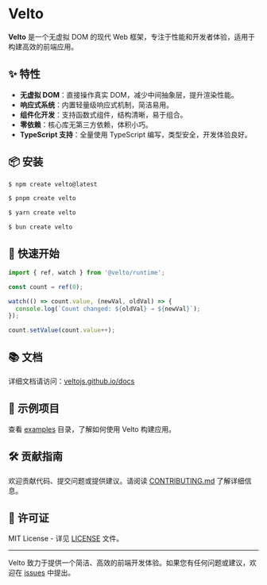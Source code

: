 # Velto

**Velto** 是一个无虚拟 DOM 的现代 Web 框架，专注于性能和开发者体验，适用于构建高效的前端应用。

## ✨ 特性

* **无虚拟 DOM**：直接操作真实 DOM，减少中间抽象层，提升渲染性能。
* **响应式系统**：内置轻量级响应式机制，简洁易用。
* **组件化开发**：支持函数式组件，结构清晰，易于组合。
* **零依赖**：核心库无第三方依赖，体积小巧。
* **TypeScript 支持**：全量使用 TypeScript 编写，类型安全，开发体验良好。

## 📦 安装

```sh [npm]
$ npm create velto@latest
```

```sh [pnpm]
$ pnpm create velto
```

```sh [yarn]
$ yarn create velto
```

```sh [bun]
$ bun create velto
```


## 🚀 快速开始

```ts
import { ref, watch } from '@velto/runtime';

const count = ref(0);

watch(() => count.value, (newVal, oldVal) => {
  console.log(`Count changed: ${oldVal} → ${newVal}`);
});

count.setValue(count.value++);
```



## 📚 文档

详细文档请访问：[veltojs.github.io/docs](https://veltojs.github.io/docs)

## 🧪 示例项目

查看 [examples](https://github.com/zebing/velto/tree/master/examples/velto) 目录，了解如何使用 Velto 构建应用。

## 🛠️ 贡献指南

欢迎贡献代码、提交问题或提供建议。请阅读 [CONTRIBUTING.md](./CONTRIBUTING.md) 了解详细信息。

## 📄 许可证

MIT License - 详见 [LICENSE](./LICENSE) 文件。

---

Velto 致力于提供一个简洁、高效的前端开发体验。如果您有任何问题或建议，欢迎在 [issues](https://github.com/zebing/velto/issues) 中提出。
